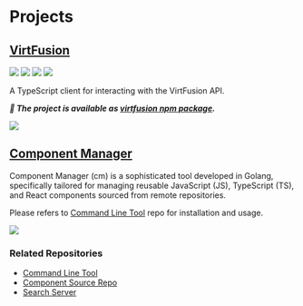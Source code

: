 # Projects

## [VirtFusion](https://github.com/Lazco-Studio/VirtFusion)
[![](https://img.shields.io/npm/v/virtfusion.svg?color=blue)](https://www.npmjs.com/package/virtfusion) [![](https://img.shields.io/npm/last-update/virtfusion.svg)](https://github.com/Lazco-Studio/VirtFusion/commits/main) [![](https://img.shields.io/npm/dm/virtfusion?color=E4BD68)](https://www.npmjs.com/package/virtfusion) [![](https://img.shields.io/npm/l/virtfusion.svg?color=e3e3e3)](https://www.gnu.org/licenses/gpl-3.0.html)

A TypeScript client for interacting with the VirtFusion API.

***🌟 The project is available as [virtfusion npm package](https://www.npmjs.com/package/virtfusion).***

[![](https://github-readme-stats.on-cloud.eu.org/api/pin/?username=Lazco-Studio&repo=VirtFusion&show_owner=true&theme=onedark)](https://github.com/Lazco-Studio/VirtFusion)

## [Component Manager](https://github.com/Lazco-Studio/Component-Manager)
Component Manager (cm) is a sophisticated tool developed in Golang, specifically tailored for managing reusable JavaScript (JS), TypeScript (TS), and React components sourced from remote repositories.

Please refers to [Command Line Tool](https://github.com/Lazco-Studio/Component-Manager) repo for installation and usage.

[![](https://github-readme-stats.on-cloud.eu.org/api/pin/?username=Lazco-Studio&repo=Component-Manager&show_owner=true&theme=onedark)](https://github.com/Lazco-Studio/Component-Manager)

### Related Repositories
- [Command Line Tool](https://github.com/Lazco-Studio/Component-Manager)
- [Component Source Repo](https://github.com/Lazco-Studio/Component-Manager-Repo)
- [Search Server](https://github.com/Lazco-Studio/Component-Manager-Server)
